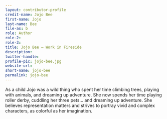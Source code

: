 ```yaml
---
layout: contributor-profile
credit-name: Jojo Bee
first-name: Jojo
last-name: Bee
file-as: b
role: Author
role-2:
role-3:
title: Jojo Bee — Work in Fireside
description:
twitter-handle:
profile-pic: jojo-bee.jpg
website-url:
short-name: jojo-bee
permalink: jojo-bee
---
```

As a child Jojo was a wild thing who spent her time climbing trees, playing with animals, and dreaming up adventure. She now spends her time playing roller derby, cuddling her three pets... and dreaming up adventure. She believes representation matters and strives to portray vivid and complex characters, as colorful as her imagination.
